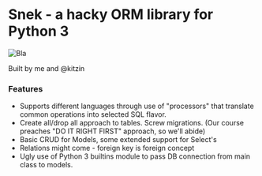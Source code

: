 # Snek - a hacky ORM library for Python 3
![Bla](https://i.imgur.com/hlJGRT0.jpg)

Built by me and @kitzin

### Features
 - Supports different languages through use of "processors" that translate common operations into selected SQL flavor.
 - Create all/drop all approach to tables. Screw migrations. (Our course preaches "DO IT RIGHT FIRST" approach, so we'll abide)
 - Basic CRUD for Models, some extended support for Select's
 - Relations might come - foreign key is foreign concept
 - Ugly use of Python 3 builtins module to pass DB connection from main class to models.
